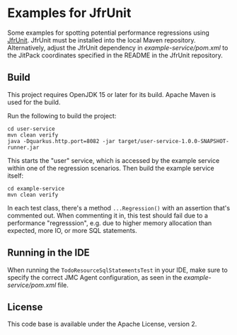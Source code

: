 # Examples for JfrUnit

Some examples for spotting potential performance regressions using [JfrUnit](https://github.com/moditect/jfrunit).
JfrUnit must be installed into the local Maven repository.
Alternatively, adjust the JfrUnit dependency in _example-service/pom.xml_ to the JitPack coordinates specified in the README in the JfrUnit repository.

## Build

This project requires OpenJDK 15 or later for its build.
Apache Maven is used for the build.

Run the following to build the project:

```shell
cd user-service
mvn clean verify
java -Dquarkus.http.port=8082 -jar target/user-service-1.0.0-SNAPSHOT-runner.jar
```

This starts the "user" service, which is accessed by the example service within one of the regression scenarios.
Then build the example service itself:

```shell
cd example-service
mvn clean verify
```

In each test class, there's a method `...Regression()` with an assertion that's commented out.
When commenting it in, this test should fail due to a performance "regresssion",
e.g. due to higher memory allocation than expected, more IO, or more SQL statements.

## Running in the IDE

When running the `TodoResourceSqlStatementsTest` in your IDE, make sure to specify the correct JMC Agent configuration,
as seen in the _example-service/pom.xml_ file.

## License

This code base is available under the Apache License, version 2.
